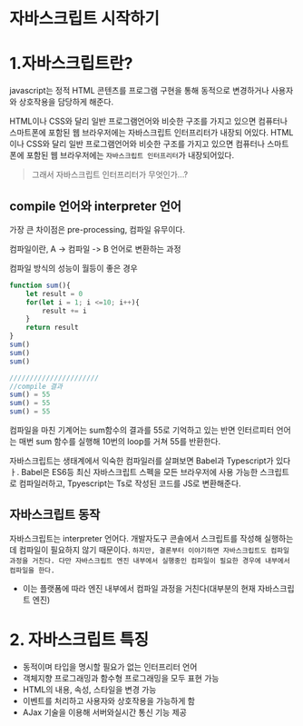 # 자바스크립트 시작하기

# 1.자바스크립트란?
javascript는 정적 HTML 콘텐츠를 프로그램 구현을 통해 동적으로 변경하거나 사용자와 상호작용을 담당하게 해준다.  

HTML이나 CSS와 달리 일반 프로그램언어와 비슷한 구조를 가지고 있으면 컴퓨터나 스마트폰에 포함된 웹 브라우저에는 자바스크립트 인터프리터가 내장되 어있다.
HTML이나 CSS와 달리 일반 프로그램언어와 비슷한 구조를 가지고 있으면 컴퓨터나 스마트폰에 포함된 웹 브라우저에는 `자바스크립트 인터프리터`가 내장되어있다.

> 그래서 자바스크립트 인터프리터가 무엇인가...?

## compile 언어와 interpreter 언어

가장 큰 차이점은 pre-processing, 컴파일 유무이다.

컴파일이란, A -> 컴파일 -> B 언어로 변환하는 과정

컴파일 방식의 성능이 월등이 좋은 경우
```js
function sum(){
    let result = 0 
    for(let i = 1; i <=10; i++){
        result += i
    }
    return result
}
sum() 
sum()
sum()

//////////////////////
//compile 결과
sum() = 55
sum() = 55
sum() = 55
```
컴파일을 마친 기계어는 sum함수의 결과를 55로 기억하고 있는 반면 인터르피터 언어는 매번 sum 함수를 실행해 10번의 loop를 거쳐 55를 반환한다.

자바스크립트는 생태계에서 익숙한 컴파일러를 살펴보면 Babel과 Typescript가 있다ㅏ. Babel은 ES6등 최신 자바스크립트 스펙을 모든 브라우저에 사용 가능한 스크립트로 컴파일러하고, Tpyescript는 Ts로 작성된 코드를 JS로 변환해준다.


## 자바스크립트 동작
자바스크립트는 interpreter 언어다. 개발자도구 콘솔에서 스크립트를 작성해 실행하는데 컴파일이 필요하지 않기 때문이다. `하지만, 결론부터 이야기하면 자바스크립트도 컴파일 과정을 거친다. 다만 자바스크립트 엔진 내부에서 실행중인 컴파일이 필요한 경우에 내부에서 컴파일을 한다.`
- 이는 플랫폼에 따라 엔진 내부에서 컴파일 과정을 거친다(대부분의 현재 자바스크립트 엔진)


# 2. 자바스크립트 특징
- 동적이며 타입을 명시할 필요가 없는 인터프리터 언어
- 객체지향 프로그래밍과 함수형 프로그래밍을 모두 표현 가능 
- HTML의 내용, 속성, 스타일을 변경 가능
- 이벤트를 처리하고 사용자와 상호작용을 가능하게 함
- AJax 기술을 이용해 서버와실시간 통신 기능 제공